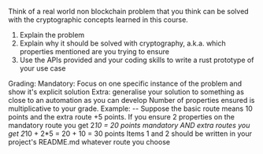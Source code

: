 Think of a real world non blockchain problem that you think can be solved with the cryptographic concepts learned in this course.

1. Explain the problem
2. Explain why it should be solved with cryptography, a.k.a. which properties mentioned are you trying to ensure
3. Use the APIs provided and your coding skills to write a rust prototype of your use case

Grading:
Mandatory: Focus on one specific instance of the problem and show it's explicit solution
Extra: generalise your solution to something as close to an automation as you can develop
Number of properties ensured is multiplicative to your grade. 
Example:
-- Suppose the basic route means 10 points and the extra route +5 points.
    If you ensure 2 properties on the mandatory route you get 2*10 = 20 points
                                      mandatory AND extra routes you get 2*10 + 2*5 = 20 + 10 = 30 points
Items 1 and 2 should be written in your project's README.md whatever route you choose